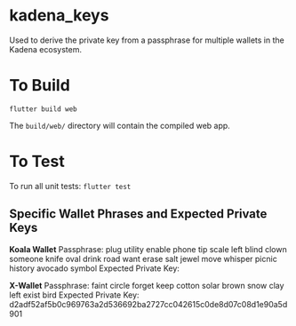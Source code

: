 # kadena_keys

Used to derive the private key from a passphrase for multiple wallets in the Kadena ecosystem.

# To Build

`flutter build web`

The `build/web/` directory will contain the compiled web app.

# To Test

To run all unit tests:
`flutter test`

## Specific Wallet Phrases and Expected Private Keys
**Koala Wallet**
Passphrase: plug utility enable phone tip scale left blind clown someone knife oval drink road want erase salt jewel move whisper picnic history avocado symbol
Expected Private Key: 

**X-Wallet**
Passphrase: faint circle forget keep cotton solar brown snow clay left exist bird
Expected Private Key: d2adf52af5b0c969763a2d536692ba2727cc042615c0de8d07c08d1e90a5d901

